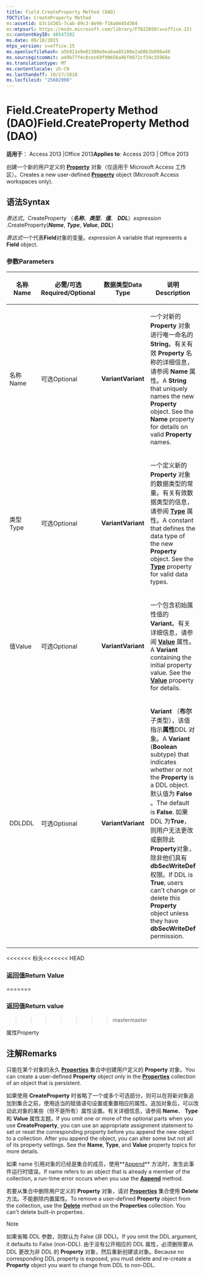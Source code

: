```yaml
---
title: Field.CreateProperty Method (DAO)
TOCTitle: CreateProperty Method
ms:assetid: b3c1d303-7cab-89c3-8e90-f18a0445d304
ms:mtpsurl: https://msdn.microsoft.com/library/Ff822050(v=office.15)
ms:contentKeyID: 48547202
ms.date: 09/18/2015
mtps_version: v=office.15
ms.openlocfilehash: a5b911e9e02380e9ea6aa85100e2a60b3b086a49
ms.sourcegitcommit: a49b77f4c8cec69f90656a86f0872cf34c35968e
ms.translationtype: MT
ms.contentlocale: zh-CN
ms.lasthandoff: 10/17/2018
ms.locfileid: "25602998"
---
```

# <a name="fieldcreateproperty-method-dao"></a><span data-ttu-id="77783-102">Field.CreateProperty Method (DAO)</span><span class="sxs-lookup"><span data-stu-id="77783-102">Field.CreateProperty Method (DAO)</span></span>


<span data-ttu-id="77783-103">**适用于**： Access 2013 |Office 2013</span><span class="sxs-lookup"><span data-stu-id="77783-103">**Applies to**: Access 2013 | Office 2013</span></span>

<span data-ttu-id="77783-104">创建一个新的用户定义的 **[Property](property-object-dao.md)** 对象（仅适用于 Microsoft Access 工作区）。</span><span class="sxs-lookup"><span data-stu-id="77783-104">Creates a new user-defined **[Property](property-object-dao.md)** object (Microsoft Access workspaces only).</span></span>

## <a name="syntax"></a><span data-ttu-id="77783-105">语法</span><span class="sxs-lookup"><span data-stu-id="77783-105">Syntax</span></span>

<span data-ttu-id="77783-106">*表达式*。CreateProperty （***名称***、***类型***、***值***、 ***DDL***）</span><span class="sxs-lookup"><span data-stu-id="77783-106">*expression* .CreateProperty(***Name***, ***Type***, ***Value***, ***DDL***)</span></span>

<span data-ttu-id="77783-107">*表达式*一个代表**Field**对象的变量。</span><span class="sxs-lookup"><span data-stu-id="77783-107">*expression* A variable that represents a **Field** object.</span></span>

### <a name="parameters"></a><span data-ttu-id="77783-108">参数</span><span class="sxs-lookup"><span data-stu-id="77783-108">Parameters</span></span>

<table>
<colgroup>
<col style="width: 25%" />
<col style="width: 25%" />
<col style="width: 25%" />
<col style="width: 25%" />
</colgroup>
<thead>
<tr class="header">
<th><p><span data-ttu-id="77783-109">名称</span><span class="sxs-lookup"><span data-stu-id="77783-109">Name</span></span></p></th>
<th><p><span data-ttu-id="77783-110">必需/可选</span><span class="sxs-lookup"><span data-stu-id="77783-110">Required/Optional</span></span></p></th>
<th><p><span data-ttu-id="77783-111">数据类型</span><span class="sxs-lookup"><span data-stu-id="77783-111">Data Type</span></span></p></th>
<th><p><span data-ttu-id="77783-112">说明</span><span class="sxs-lookup"><span data-stu-id="77783-112">Description</span></span></p></th>
</tr>
</thead>
<tbody>
<tr class="odd">
<td><p><span data-ttu-id="77783-113">名称</span><span class="sxs-lookup"><span data-stu-id="77783-113">Name</span></span></p></td>
<td><p><span data-ttu-id="77783-114">可选</span><span class="sxs-lookup"><span data-stu-id="77783-114">Optional</span></span></p></td>
<td><p><span data-ttu-id="77783-115"><strong>Variant</strong></span><span class="sxs-lookup"><span data-stu-id="77783-115"><strong>Variant</strong></span></span></p></td>
<td><p><span data-ttu-id="77783-p101">一个对新的 <strong>Property</strong> 对象进行唯一命名的 <strong>String</strong>。有关有效 <strong>Property</strong> 名称的详细信息，请参阅 <strong>Name</strong> 属性。</span><span class="sxs-lookup"><span data-stu-id="77783-p101">A <strong>String</strong> that uniquely names the new <strong>Property</strong> object. See the <strong>Name</strong> property for details on valid <strong>Property</strong> names.</span></span></p></td>
</tr>
<tr class="even">
<td><p><span data-ttu-id="77783-118">类型</span><span class="sxs-lookup"><span data-stu-id="77783-118">Type</span></span></p></td>
<td><p><span data-ttu-id="77783-119">可选</span><span class="sxs-lookup"><span data-stu-id="77783-119">Optional</span></span></p></td>
<td><p><span data-ttu-id="77783-120"><strong>Variant</strong></span><span class="sxs-lookup"><span data-stu-id="77783-120"><strong>Variant</strong></span></span></p></td>
<td><p><span data-ttu-id="77783-p102">一个定义新的 <strong>Property</strong> 对象的数据类型的常量。有关有效数据类型的信息，请参阅 <strong><a href="field-type-property-dao.md">Type</a></strong> 属性。</span><span class="sxs-lookup"><span data-stu-id="77783-p102">A constant that defines the data type of the new <strong>Property</strong> object. See the <strong><a href="field-type-property-dao.md">Type</a></strong> property for valid data types.</span></span></p></td>
</tr>
<tr class="odd">
<td><p><span data-ttu-id="77783-123">值</span><span class="sxs-lookup"><span data-stu-id="77783-123">Value</span></span></p></td>
<td><p><span data-ttu-id="77783-124">可选</span><span class="sxs-lookup"><span data-stu-id="77783-124">Optional</span></span></p></td>
<td><p><span data-ttu-id="77783-125"><strong>Variant</strong></span><span class="sxs-lookup"><span data-stu-id="77783-125"><strong>Variant</strong></span></span></p></td>
<td><p><span data-ttu-id="77783-p103">一个包含初始属性值的 <strong>Variant</strong>。有关详细信息，请参阅 <strong><a href="field-value-property-dao.md">Value</a></strong> 属性。</span><span class="sxs-lookup"><span data-stu-id="77783-p103">A <strong>Variant</strong> containing the initial property value. See the <strong><a href="field-value-property-dao.md">Value</a></strong> property for details.</span></span></p></td>
</tr>
<tr class="even">
<td><p><span data-ttu-id="77783-128">DDL</span><span class="sxs-lookup"><span data-stu-id="77783-128">DDL</span></span></p></td>
<td><p><span data-ttu-id="77783-129">可选</span><span class="sxs-lookup"><span data-stu-id="77783-129">Optional</span></span></p></td>
<td><p><span data-ttu-id="77783-130"><strong>Variant</strong></span><span class="sxs-lookup"><span data-stu-id="77783-130"><strong>Variant</strong></span></span></p></td>
<td><p><span data-ttu-id="77783-131"><strong>Variant</strong> （<strong>布尔</strong>子类型），该值指示<strong>属性</strong>DDL 对象。</span><span class="sxs-lookup"><span data-stu-id="77783-131">A <strong>Variant</strong> (<strong>Boolean</strong> subtype) that indicates whether or not the <strong>Property</strong> is a DDL object.</span></span> <span data-ttu-id="77783-132">默认值为 <strong>False</strong> 。</span><span class="sxs-lookup"><span data-stu-id="77783-132">The default is <strong>False</strong>.</span></span> <span data-ttu-id="77783-133">如果 DDL 为<strong>True</strong>，则用户无法更改或删除此<strong>Property</strong>对象，除非他们具有<strong>dbSecWriteDef</strong>权限。</span><span class="sxs-lookup"><span data-stu-id="77783-133">If DDL is <strong>True</strong>, users can't change or delete this <strong>Property</strong> object unless they have <strong>dbSecWriteDef</strong> permission.</span></span></p></td>
</tr>
</tbody>
</table>


<span data-ttu-id="77783-134"><<<<<<< 标头</span><span class="sxs-lookup"><span data-stu-id="77783-134"><<<<<<< HEAD</span></span>
### <a name="return-value"></a><span data-ttu-id="77783-135">返回值</span><span class="sxs-lookup"><span data-stu-id="77783-135">Return Value</span></span>
=======
### <a name="return-value"></a><span data-ttu-id="77783-136">返回值</span><span class="sxs-lookup"><span data-stu-id="77783-136">Return value</span></span>
>>>>>>> <span data-ttu-id="77783-137">master</span><span class="sxs-lookup"><span data-stu-id="77783-137">master</span></span>

<span data-ttu-id="77783-138">属性</span><span class="sxs-lookup"><span data-stu-id="77783-138">Property</span></span>

## <a name="remarks"></a><span data-ttu-id="77783-139">注解</span><span class="sxs-lookup"><span data-stu-id="77783-139">Remarks</span></span>

<span data-ttu-id="77783-140">只能在某个对象的永久 [**Properties**](properties-collection-dao.md) 集合中创建用户定义的 **Property** 对象。</span><span class="sxs-lookup"><span data-stu-id="77783-140">You can create a user-defined **Property** object only in the **[Properties](properties-collection-dao.md)** collection of an object that is persistent.</span></span>

<span data-ttu-id="77783-p105">如果使用 **CreateProperty** 时省略了一个或多个可选部分，则可以在将新对象追加到集合之前，使用适当的赋值语句设置或重置相应的属性。追加对象后，可以改动此对象的某些（但不是所有）属性设置。有关详细信息，请参阅 **Name**、 **Type** 和 **Value** 属性主题。</span><span class="sxs-lookup"><span data-stu-id="77783-p105">If you omit one or more of the optional parts when you use **CreateProperty**, you can use an appropriate assignment statement to set or reset the corresponding property before you append the new object to a collection. After you append the object, you can alter some but not all of its property settings. See the **Name**, **Type**, and **Value** property topics for more details.</span></span>

<span data-ttu-id="77783-144">如果 name 引用对象的已经是集合的成员，使用**[Append](fields-append-method-dao.md)** 方法时，发生此事件运行时错误。</span><span class="sxs-lookup"><span data-stu-id="77783-144">If name refers to an object that is already a member of the collection, a run-time error occurs when you use the **[Append](fields-append-method-dao.md)** method.</span></span>

<span data-ttu-id="77783-p106">若要从集合中删除用户定义的 **Property** 对象，请对 **[Properties](fields-delete-method-dao.md)** 集合使用 **Delete** 方法。不能删除内置属性。</span><span class="sxs-lookup"><span data-stu-id="77783-p106">To remove a user-defined **Property** object from the collection, use the **[Delete](fields-delete-method-dao.md)** method on the **Properties** collection. You can't delete built-in properties.</span></span>


> [!NOTE]
> <P><span data-ttu-id="77783-147">如果省略 DDL 参数，则默认为 False (非 DDL)。</span><span class="sxs-lookup"><span data-stu-id="77783-147">If you omit the DDL argument, it defaults to False (non-DDL).</span></span> <span data-ttu-id="77783-148">由于没有公开相应的 DDL 属性，必须删除要从 DDL 更改为非 DDL 的 <STRONG>Property</STRONG> 对象，然后重新创建该对象。</span><span class="sxs-lookup"><span data-stu-id="77783-148">Because no corresponding DDL property is exposed, you must delete and re-create a <STRONG>Property</STRONG> object you want to change from DDL to non-DDL.</span></span></P>



